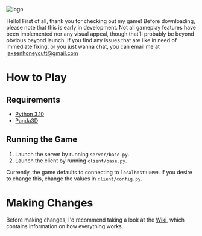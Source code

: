 ![logo](https://i.imgur.com/DKvU4Yb.png "logo")

Hello! First of all, thank you for checking out my game! Before downloading, please note that this is early in development. Not all gameplay features have been implemented nor any visual appeal, though that'll probably be beyond obvious beyond launch. If you find any issues that are like in need of immediate fixing, or you just wanna chat, you can email me at [jaxsenhoneycutt@gmail.com](mailto:jaxsenhoneycutt@gmail.com "jaxsenhoneycutt@gmail.com")

# How to Play
## Requirements
- [Python 3.10](https://www.python.org/downloads/ "Python 3.10")
- [Panda3D](https://www.panda3d.org/download/ "Panda3d")

## Running the Game
1. Launch the server by running `server/base.py`.
2. Launch the client by running `client/base.py`.

Currently, the game defaults to connecting to `localhost:9099`. If you desire to change this, change the values in `client/config.py`.

# Making Changes
Before making changes, I'd recommend taking a look at the [Wiki](https://github.com/jaxsenh/the-devil-that-lurks/wiki), which contains information on how everything works.
